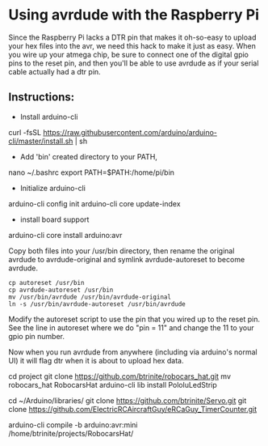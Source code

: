 Using avrdude with the Raspberry Pi
===================================

Since the Raspberry Pi lacks a DTR pin that makes it oh-so-easy to upload your hex files into
the avr, we need this hack to make it just as easy.  When you wire up your atmega chip, be sure
to connect one of the digital gpio pins to the reset pin, and then you'll be able to use avrdude
as if your serial cable actually had a dtr pin.

Instructions:
-------------

* Install arduino-cli

curl -fsSL https://raw.githubusercontent.com/arduino/arduino-cli/master/install.sh | sh

* Add 'bin' created directory to your PATH,

nano ~/.bashrc
export PATH=$PATH:/home/pi/bin

* Initialize arduino-cli 

arduino-cli config init
arduino-cli core update-index

* install board support

arduino-cli core install arduino:avr
 
Copy both files into your /usr/bin directory, then rename the original avrdude to avrdude-original
and symlink avrdude-autoreset to become avrdude.

    cp autoreset /usr/bin
    cp avrdude-autoreset /usr/bin
    mv /usr/bin/avrdude /usr/bin/avrdude-original
    ln -s /usr/bin/avrdude-autoreset /usr/bin/avrdude

Modify the autoreset script to use the pin that you wired up to the reset pin.  See the line in
autoreset where we do "pin = 11" and change the 11 to your gpio pin number.

Now when you run avrdude from anywhere (including via arduino's normal UI) it will flag dtr when
it is about to upload hex data.

cd project
git clone https://github.com/btrinite/robocars_hat.git
mv robocars_hat RobocarsHat
arduino-cli lib install PololuLedStrip

cd ~/Arduino/libraries/
git clone https://github.com/btrinite/Servo.git
git clone https://github.com/ElectricRCAircraftGuy/eRCaGuy_TimerCounter.git

arduino-cli compile -b arduino:avr:mini /home/btrinite/projects/RobocarsHat/
